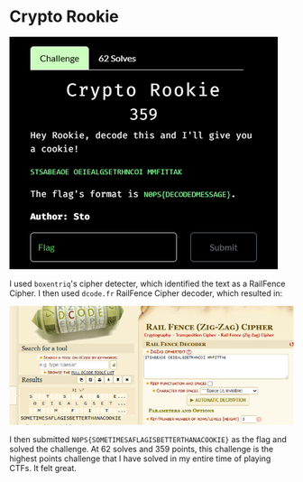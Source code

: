 # Crypto Rookie
![](../images/crypto-rookie-part-1.png)

I used `boxentriq`'s cipher detecter, which identified the text as a RailFence Cipher. I then used `dcode.fr` RailFence Cipher decoder, which resulted in:

![](../images/crypto-rookie-part-2.png)

I then submitted `N0PS{SOMETIMESAFLAGISBETTERTHANACOOKIE}` as the flag and solved the challenge. At 62 solves and 359 points, this challenge is the highest points challenge that I have solved in my entire time of playing CTFs. It felt great. 

